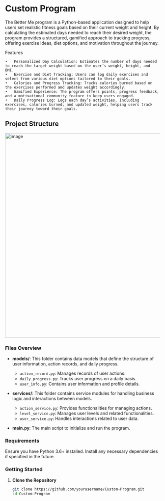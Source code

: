 # Custom Program

The Better Me program is a Python-based application designed to help users set realistic fitness goals based on their current weight and height. By calculating the estimated days needed to reach their desired weight, the program provides a structured, gamified approach to tracking progress, offering exercise ideas, diet options, and motivation throughout the journey.

Features

	•	Personalized Day Calculation: Estimates the number of days needed to reach the target weight based on the user’s weight, height, and BMI.
	•	Exercise and Diet Tracking: Users can log daily exercises and select from various diet options tailored to their goals.
	•	Calories and Progress Tracking: Tracks calories burned based on the exercises performed and updates weight accordingly.
	•	Gamified Experience: The program offers points, progress feedback, and a motivational community feature to keep users engaged.
	•	Daily Progress Log: Logs each day’s activities, including exercises, calories burned, and updated weight, helping users track their journey toward their goals.

## Project Structure

<img width="667" alt="image" src="https://github.com/user-attachments/assets/669d9e3a-ae3b-4b7e-b061-76686d8bcc94">

### Files Overview

- **models/**: This folder contains data models that define the structure of user information, action records, and daily progress.
  - `action_record.py`: Manages records of user actions.
  - `daily_progress.py`: Tracks user progress on a daily basis.
  - `user_info.py`: Contains user information and profile details.

- **services/**: This folder contains service modules for handling business logic and interactions between models.
  - `action_service.py`: Provides functionalities for managing actions.
  - `level_service.py`: Manages user levels and related functionalities.
  - `user_service.py`: Handles interactions related to user data.

- **main.py**: The main script to initialize and run the program.

### Requirements

Ensure you have Python 3.6+ installed. Install any necessary dependencies if specified in the future.

### Getting Started

1. **Clone the Repository**
   ```bash
   git clone https://github.com/yourusername/Custom-Program.git
   cd Custom-Program
